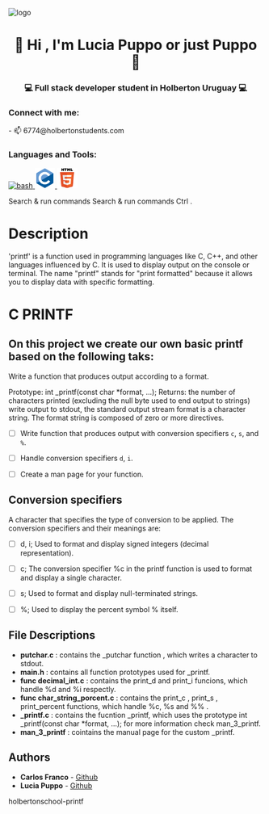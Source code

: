 
![logo](https://i.pinimg.com/564x/aa/e7/c6/aae7c685ac7e3c30a556304b134b24e0.jpg)


<h1 align="center"> 🍃 Hi , I'm  Lucia Puppo or just Puppo 🍃</h1>
<h3 align="center">  💻 Full stack developer student in Holberton Uruguay 💻</h3>





<h3 align="left">Connect with me:</h3>
- 📫 6774@holbertonstudents.com
<p align="left">
</p>

<h3 align="left">Languages and Tools:</h3>
<p align="left"> <a href="https://www.gnu.org/software/bash/" target="_blank" rel="noreferrer"> <img src="https://www.vectorlogo.zone/logos/gnu_bash/gnu_bash-icon.svg" alt="bash" width="40" height="40"/> </a> <a href="https://www.cprogramming.com/" target="_blank" rel="noreferrer"> <img src="https://raw.githubusercontent.com/devicons/devicon/master/icons/c/c-original.svg" alt="c" width="40" height="40"/> </a> 
<a href="https://www.w3.org/html/" target="_blank" rel="noreferrer"> <img src="https://raw.githubusercontent.com/devicons/devicon/master/icons/html5/html5-original-wordmark.svg" alt="html5" width="40" height="40"/> </a> 


Search & run commands
Search & run commands
Ctrl
.


# Description
'printf' is a function used in programming languages like C, C++, and other languages influenced by C. It is used to display output on the console or terminal. The name "printf" stands for "print formatted" because it allows you to display data with specific formatting.

# C PRINTF
## On this project we create our own basic printf based on the following taks:

Write a function that produces output according to a format.

Prototype: int _printf(const char *format, ...);
Returns: the number of characters printed (excluding the null byte used to end output to strings)
write output to stdout, the standard output stream
format is a character string. 
The format string is composed of zero or more directives.
- [ ] Write function that produces output with conversion specifiers ```c```, ```s```, and ```%```.
- [ ] Handle conversion specifiers ```d```, ```i```.
- [ ] Create a man page for your function.


## Conversion specifiers
A character that specifies the type of conversion to be applied. The conversion specifiers and their meanings are:

 - [ ] d, i;
Used to format and display signed integers (decimal representation).

- [ ] c;
The conversion specifier %c in the printf function is used to format and display a single character.

- [ ] s;
Used to format and display null-terminated strings.

- [ ] %;
Used to display the percent symbol % itself.

## File Descriptions
* **putchar.c** :  contains the _putchar function , which writes a character to stdout.
* **main.h** : contains all function prototypes used for _printf. 
* **func decimal_int.c** : contains the print_d and print_i funcions, which handle %d and %i respectly.
* **func char_string_porcent.c** : contains the print_c , print_s , print_percent functions, which handle %c, %s and %% .
* **_printf.c** :  contains the fucntion _printf, which uses the prototype int _printf(const char *format, ...); for more information check man_3_printf.
* **man_3_printf** : cointains the manual page for the custom _printf.


## Authors
* **Carlos Franco** - [Github](https://github.com/cfranco87)
* **Lucia Puppo** - [Github](https://github.com/LuciaPuppo897)


holbertonschool-printf
